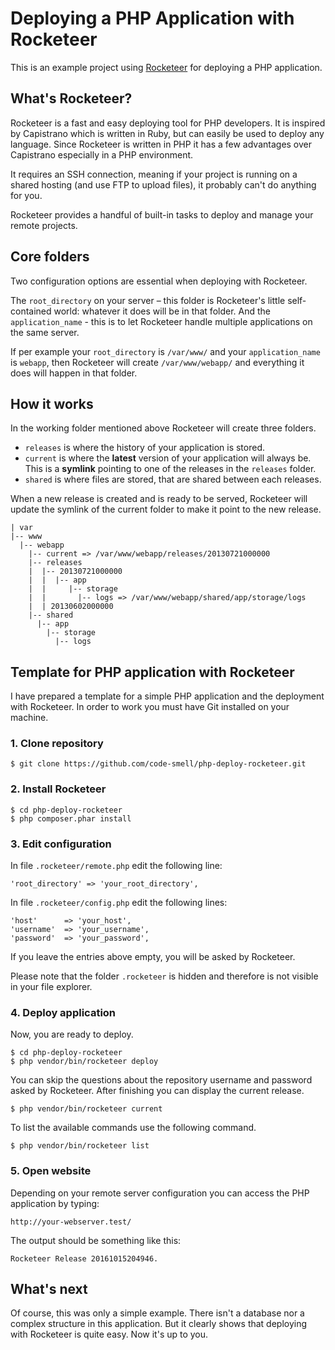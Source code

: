 # Deploying a PHP Application with Rocketeer

This is an example project using [Rocketeer][rocketeer] for deploying a PHP application.

## What's Rocketeer?

Rocketeer is a fast and easy deploying tool for PHP developers. It is inspired by Capistrano which is written in Ruby, but can easily be used to deploy any language. Since Rocketeer is written in PHP it has a few advantages over Capistrano especially in a PHP environment. 

It requires an SSH connection, meaning if your project is running on a shared hosting (and use FTP to upload files), it probably can't do anything for you.

Rocketeer provides a handful of built-in tasks to deploy and manage your remote projects.

## Core folders

Two configuration options are essential when deploying with Rocketeer.

The `root_directory` on your server – this folder is Rocketeer's little self-contained world: whatever it does will be in that folder. 
And the `application_name` - this is to let Rocketeer handle multiple applications on the same server.

If per example your `root_directory` is `/var/www/` and your `application_name` is `webapp`, then Rocketeer will create `/var/www/webapp/` and everything it does will happen in that folder.

## How it works

In the working folder mentioned above Rocketeer will create three folders.

- `releases` is where the history of your application is stored. 
- `current` is where the **latest** version of your application will always be. This is a **symlink** pointing to one of the releases in the `releases` folder.
- `shared` is where files are stored, that are shared between each releases. 

When a new release is created and is ready to be served, Rocketeer will update the symlink of the current folder to make it point to the new release.

	| var
	|-- www
	  |-- webapp
	    |-- current => /var/www/webapp/releases/20130721000000
	    |-- releases
	    |  |-- 20130721000000
	    |  |  |-- app
	    |  |     |-- storage
	    |  |       |-- logs => /var/www/webapp/shared/app/storage/logs
	    |  | 20130602000000
	    |-- shared
	      |-- app
	        |-- storage
	          |-- logs

## Template for PHP application with Rocketeer

I have prepared a template for a simple PHP application and the deployment with Rocketeer. 
In order to work you must have Git installed on your machine.

### 1. Clone repository 

    $ git clone https://github.com/code-smell/php-deploy-rocketeer.git
        
### 2. Install Rocketeer
        
    $ cd php-deploy-rocketeer
    $ php composer.phar install            
    
### 3. Edit configuration

In file `.rocketeer/remote.php` edit the following line:
    
    'root_directory' => 'your_root_directory',

In file `.rocketeer/config.php` edit the following lines:

    'host'      => 'your_host',
    'username'  => 'your_username',
    'password'  => 'your_password',
    
If you leave the entries above empty, you will be asked by Rocketeer.
     
Please note that the folder `.rocketeer` is hidden and therefore is not visible in your file explorer.
    
### 4. Deploy application
    
Now, you are ready to deploy. 
    
    $ cd php-deploy-rocketeer
    $ php vendor/bin/rocketeer deploy
    
You can skip the questions about the repository username and password asked by Rocketeer. After finishing you can 
display the current release. 

    $ php vendor/bin/rocketeer current
    
To list the available commands use the following command.

    $ php vendor/bin/rocketeer list
    
### 5. Open website

Depending on your remote server configuration you can access the PHP application by
typing: 

    http://your-webserver.test/

The output should be something like this:

    Rocketeer Release 20161015204946.        
    
## What's next

Of course, this was only a simple example. There isn't a database nor a complex structure in this
application. But it clearly shows that deploying with Rocketeer is quite easy. Now it's up to you.


[rocketeer]: http://rocketeer.autopergamene.eu

